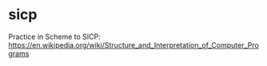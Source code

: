 # sicp
Practice in Scheme to SICP: https://en.wikipedia.org/wiki/Structure_and_Interpretation_of_Computer_Programs

